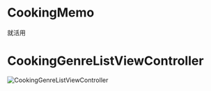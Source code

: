 # CookingMemo
就活用

# CookingGenreListViewController
![CookingGenreListViewController](https://user-images.githubusercontent.com/34275225/109038874-897fc900-770f-11eb-8463-1ee69ee36cb3.png)
